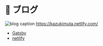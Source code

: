 # 🚀 ブログ

![blog caption](https://user-images.githubusercontent.com/16601825/50695632-90a37300-1080-11e9-93bc-c098c7db1c17.png)
https://kazukimuta.netlify.com/

- [Gatsby](https://www.gatsbyjs.org/)
- [netlify](https://www.netlify.com/)

